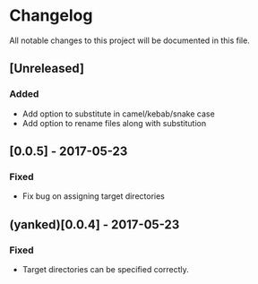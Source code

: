 # Changelog
All notable changes to this project will be documented in this file.

## [Unreleased]
### Added
- Add option to substitute in camel/kebab/snake case
- Add option to rename files along with substitution

## [0.0.5] - 2017-05-23
### Fixed
- Fix bug on assigning target directories

## (yanked)[0.0.4] - 2017-05-23
### Fixed
- Target directories can be specified correctly.
